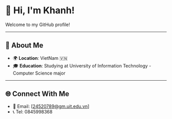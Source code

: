 # 👋 Hi, I'm Khanh!

Welcome to my GitHub profile!

------------

## 🌟 About Me
- 🌍 **Location**: VietNam 🇻🇳
- 🎓 **Education**: Studying at University of Information Technology - Computer Science major
---------------

## 🌐 Connect With Me
- 📧 Email: [24520789@gm.uit.edu.vn]
- 📞 Tel: 0845998368


